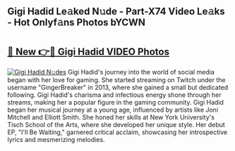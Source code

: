 ## Gigi Hadid Le𝚊ked N𝚞de - Part-X74 Video Le𝚊ks - Hot Onlyf𝚊ns Photos bYCWN

# <h2><a href="http://ac48405.deff.icu/?id=Gigi+Hadid">🔗 New 👉🔴 Gigi Hadid VIDEO Photos</a></h2>

[![Gigi Hadid N𝚞des](https://i.imgur.com/rIISA9y.gif)](http://ac48405.deff.icu/?id=Gigi+Hadid)
Gigi Hadid's journey into the world of social media began with her love for gaming. She started streaming on Twitch under the username "GingerBreaker" in 2013, where she gained a small but dedicated following. Gigi Hadid's charisma and infectious energy shone through her streams, making her a popular figure in the gaming community. Gigi Hadid began her musical journey at a young age, influenced by artists like Joni Mitchell and Elliott Smith. She honed her skills at New York University's Tisch School of the Arts, where she developed her unique style. Her debut EP, "I'll Be Waiting," garnered critical acclaim, showcasing her introspective lyrics and mesmerizing melodies.
